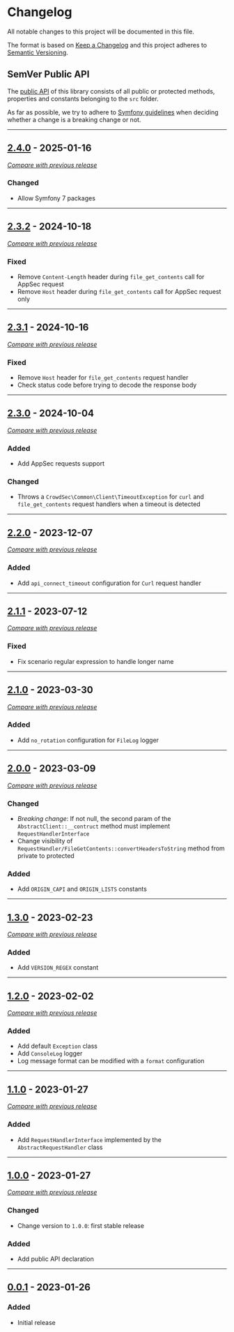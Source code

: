 # Changelog
All notable changes to this project will be documented in this file.

The format is based on [Keep a Changelog](https://keepachangelog.com/en/)
and this project adheres to [Semantic Versioning](https://semver.org/spec/v2.0.0.html).

## SemVer Public API


The [public API](https://semver.org/spec/v2.0.0.html#spec-item-1) of this library consists of all public or protected methods, properties and constants belonging to 
the `src` folder.

As far as possible, we try to adhere to [Symfony guidelines](https://symfony.com/doc/current/contributing/code/bc.html#working-on-symfony-code) when deciding whether a change is a breaking change or not.

---

## [2.4.0](https://github.com/crowdsecurity/php-common/releases/tag/v2.4.0) - 2025-01-16
[_Compare with previous release_](https://github.com/crowdsecurity/php-common/compare/v2.3.2...v2.4.0)


### Changed

- Allow Symfony 7 packages

---

## [2.3.2](https://github.com/crowdsecurity/php-common/releases/tag/v2.3.2) - 2024-10-18
[_Compare with previous release_](https://github.com/crowdsecurity/php-common/compare/v2.3.1...v2.3.2)


### Fixed

- Remove `Content-Length` header during `file_get_contents` call for AppSec request
- Remove `Host` header during `file_get_contents` call for AppSec request only

---

## [2.3.1](https://github.com/crowdsecurity/php-common/releases/tag/v2.3.1) - 2024-10-16
[_Compare with previous release_](https://github.com/crowdsecurity/php-common/compare/v2.3.0...v2.3.1)


### Fixed

- Remove `Host` header for `file_get_contents` request handler
- Check status code before trying to decode the response body

---

## [2.3.0](https://github.com/crowdsecurity/php-common/releases/tag/v2.3.0) - 2024-10-04
[_Compare with previous release_](https://github.com/crowdsecurity/php-common/compare/v2.2.0...v2.3.0)


### Added

- Add AppSec requests support

### Changed

- Throws a `CrowdSec\Common\Client\TimeoutException` for `curl` and `file_get_contents` request handlers when a 
  timeout is detected

---

## [2.2.0](https://github.com/crowdsecurity/php-common/releases/tag/v2.2.0) - 2023-12-07
[_Compare with previous release_](https://github.com/crowdsecurity/php-common/compare/v2.1.1...v2.2.0)


### Added

- Add `api_connect_timeout` configuration for `Curl` request handler


---


## [2.1.1](https://github.com/crowdsecurity/php-common/releases/tag/v2.1.1) - 2023-07-12
[_Compare with previous release_](https://github.com/crowdsecurity/php-common/compare/v2.1.0...v2.1.1)


### Fixed

- Fix scenario regular expression to handle longer name


---

## [2.1.0](https://github.com/crowdsecurity/php-common/releases/tag/v2.1.0) - 2023-03-30
[_Compare with previous release_](https://github.com/crowdsecurity/php-common/compare/v2.0.0...v2.1.0)


### Added

- Add `no_rotation` configuration for `FileLog` logger


---


## [2.0.0](https://github.com/crowdsecurity/php-common/releases/tag/v2.0.0) - 2023-03-09
[_Compare with previous release_](https://github.com/crowdsecurity/php-common/compare/v1.3.0...v2.0.0)


### Changed 

- *Breaking change*: If not null, the second param of the `AbstractClient::__contruct` method must implement 
  `RequestHandlerInterface`
- Change visibility of `RequestHandler/FileGetContents::convertHeadersToString` method from private to protected

### Added

- Add `ORIGIN_CAPI` and `ORIGIN_LISTS` constants


---


## [1.3.0](https://github.com/crowdsecurity/php-common/releases/tag/v1.3.0) - 2023-02-23
[_Compare with previous release_](https://github.com/crowdsecurity/php-common/compare/v1.2.0...v1.3.0)


### Added

- Add `VERSION_REGEX` constant

---

## [1.2.0](https://github.com/crowdsecurity/php-common/releases/tag/v1.2.0) - 2023-02-02
[_Compare with previous release_](https://github.com/crowdsecurity/php-common/compare/v1.1.0...v1.2.0)


### Added

- Add default `Exception` class
- Add `ConsoleLog` logger
- Log message format can be modified with a `format` configuration

---

## [1.1.0](https://github.com/crowdsecurity/php-common/releases/tag/v1.1.0) - 2023-01-27
[_Compare with previous release_](https://github.com/crowdsecurity/php-common/compare/v1.0.0...v1.1.0)


### Added

- Add `RequestHandlerInterface` implemented by the `AbstractRequestHandler` class 

---

## [1.0.0](https://github.com/crowdsecurity/php-common/releases/tag/v1.0.0) - 2023-01-27
[_Compare with previous release_](https://github.com/crowdsecurity/php-common/compare/v0.0.1...v1.0.0)

### Changed

- Change version to `1.0.0`: first stable release

### Added

- Add public API declaration

---


## [0.0.1](https://github.com/crowdsecurity/php-common/releases/tag/v0.0.1) - 2023-01-26
### Added
- Initial release
